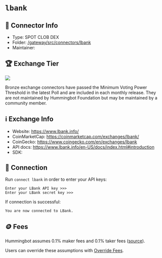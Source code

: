 # `lbank`

## 📁 Connector Info

* Type: SPOT CLOB DEX
* Folder: [/gateway/src/connectors/lbank](https://github.com/hummingbot/hummingbot/tree/master/hummingbot/connector/exchange/lbank)
* Maintainer: 

## 🏆 Exchange Tier

![](https://img.shields.io/static/v1?label=Hummingbot&message=BRONZE&color=green)

Bronze exchange connectors have passed the Minimum Voting Power Threshold in the latest Poll and are included in each monthly release. They are not maintained by Hummingbot Foundation but may be maintained by a community member.

## ℹ️ Exchange Info

* Website: <https://www.lbank.info/>
* CoinMarketCap: <https://coinmarketcap.com/exchanges/lbank/>
* CoinGecko: <https://www.coingecko.com/en/exchanges/lbank>
* API docs: <https://www.lbank.info/en-US/docs/index.html#introduction>
* SDK:

## 🔑 Connection

Run `connect lbank` in order to enter your API keys:

```
Enter your LBank API key >>>
Enter your LBank secret key >>>
```

If connection is successful:

```
You are now connected to LBank.
```

## 🪙 Fees

Hummingbot assumes 0.1% maker fees and 0.1% taker fees ([source](https://github.com/hummingbot/hummingbot/blob/master/hummingbot/connector/exchange/lbank/lbank_utils.py)).

Users can override these assumptions with [Override Fees](/global-configs/override-fees/).

